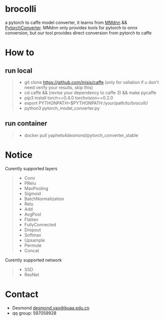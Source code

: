 # brocolli

a pytorch to caffe model converter, it learns from [MMdnn](https://github.com/Microsoft/MMdnn) && [PytorchConverter](https://github.com/starimeL/PytorchConverter). MMdnn only provides tools for pytorch to onnx conversion, but our tool provides direct conversion from pytorch to caffe

# How to
## run local
> * git clone https://github.com/inisis/caffe (only for valiation if u don't need verify your results, skip this)
> * cd caffe && (revise your dependency to caffe 3) && make pycaffe
> * pip3 install torch==0.4.0 torchvision==0.2.0
> * export PYTHONPATH=$PYTHONPATH:/your/path/to/brocolli/
> * python3 pytorch_model_converter.py

## run container
> * docker pull yaphets4desmond/pytorch_converter_stable

# Notice 

Curently supported layers
> * Conv
> * PRelu
> * MaxPooling
> * Sigmoid
> * BatchNormalization
> * Relu
> * Add
> * AvgPool
> * Flatten
> * FullyConnected
> * Dropout
> * Softmax
> * Upsample
> * Permute
> * Concat

Curently supported network
> * SSD
> * ResNet

# Contact
- Desmond desmond.yao@buaa.edu.cn
- qq group: 597059928

